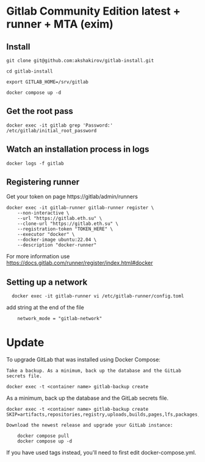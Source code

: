 # Gitlab Community Edition latest + runner + MTA (exim)

## Install
```
git clone git@github.com:akshakirov/gitlab-install.git

cd gitlab-install

export GITLAB_HOME=/srv/gitlab

docker compose up -d
```

## Get the root pass
```
docker exec -it gitlab grep 'Password:' /etc/gitlab/initial_root_password
```

## Watch an installation process in logs
```
docker logs -f gitlab
```

## Registering runner
Get your token on page https://gitlab/admin/runners

```
docker exec -it gitlab-runner gitlab-runner register \
	--non-interactive \
	--url "https://gitlab.eth.su" \
	--clone-url "https://gitlab.eth.su" \
	--registration-token "TOKEN_HERE" \
	--executor "docker" \
	--docker-image ubuntu:22.04 \
	--description "docker-runner"
```
For more information use https://docs.gitlab.com/runner/register/index.html#docker
 


## Setting up a network
```
  docker exec -it gitlab-runner vi /etc/gitlab-runner/config.toml
```
add string at the end of the file
```
    network_mode = "gitlab-network"
```

# Update
To upgrade GitLab that was installed using Docker Compose:

    Take a backup. As a minimum, back up the database and the GitLab secrets file.
```
docker exec -t <container name> gitlab-backup create
```
As a minimum, back up the database and the GitLab secrets file.
```
docker exec -t <container name> gitlab-backup create SKIP=artifacts,repositories,registry,uploads,builds,pages,lfs,packages,terraform_state
```

    Download the newest release and upgrade your GitLab instance:
```
    docker compose pull
    docker compose up -d
```

If you have used tags instead, you'll need to first edit docker-compose.yml.
